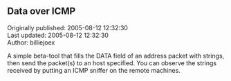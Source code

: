 ## Data over ICMP  
Originally published: 2005-08-12 12:32:30  
Last updated: 2005-08-12 12:32:30  
Author: billiejoex   
  
A simple beta-tool that fills the DATA field of an address packet with strings, then send the packet(s) to an host specified.
You can observe the strings received by putting an ICMP sniffer on the remote machines.